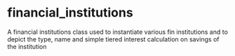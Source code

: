 # financial_institutions
A financial institutions class used to instantiate various fin institutions and to depict the type, name and simple tiered interest calculation on savings of the institution
